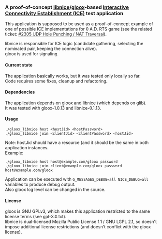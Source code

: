 ### A proof-of-concept [libnice](http://nice.freedesktop.org/wiki/)/[gloox](https://camaya.net/gloox/)-based [Interactive Connectivity Establishment (ICE)](http://tools.ietf.org/html/rfc5245) test application
This application is supposed to be used as a proof-of-concept example of one of possible ICE implementations for 0 A.D. RTS game (see the related ticket: [#2305 UDP Hole Punching / NAT Traversal](http://trac.wildfiregames.com/ticket/2305)).

libnice is responsible for ICE logic (candidate gathering, selecting the nominated pair, keeping the connection alive).  
gloox is used for signaling.

#### Current state
The application basically works, but it was tested only locally so far.  
Code requires some fixes, cleanup and refactoring.

#### Dependencies
The application depends on gloox and libnice (which depends on glib).  
It was tested with gloox-1.0.13 and libnice-0.1.13.

#### Usage
```
./gloox_libnice host <hostJid> <hostPassword>
./gloox_libnice join <clientJid> <clientPassword> <hostJid>
```
Note: hostJid should have a resource (and it should be the same in both application instances.  
Example:
```
./gloox_libnice host host@example.com/gloox password
./gloox_libnice join client@example.com/gloox password host@example.com/gloox
```

Application can be executed with `G_MESSAGES_DEBUG=all NICE_DEBUG=all` variables to produce debug output.  
Also gloox log level can be changed in the source.

#### License
gloox is GNU GPLv3, which makes this application restricted to the same license terms (see gpl-3.0.txt).  
libnice is dual-licensed Mozilla Public License 1.1 / GNU LGPL 2.1, so doesn't impose additional license restrictions (and doesn't conflict with the gloox license).

